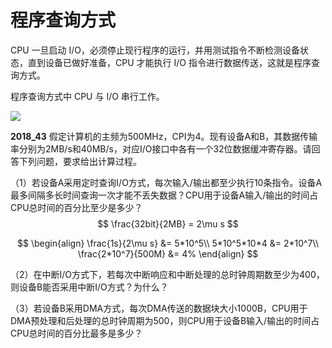# 程序查询方式

CPU 一旦启动 I/O，必须停止现行程序的运行，并用测试指令不断检测设备状态，直到设备已做好准备，CPU 才能执行 I/O 指令进行数据传送，这就是程序查询方式。

程序查询方式中 CPU 与 I/O 串行工作。

![](/1.png)

**2018_43** 假定计算机的主频为500MHz，CPI为4。现有设备A和B，其数据传输率分别为2MB/s和40MB/s，对应I/O接口中各有一个32位数据缓冲寄存器。请回答下列问题，要求给出计算过程。

（1）若设备A采用定时查询I/O方式，每次输入/输出都至少执行10条指令。设备A最多间隔多长时间查询一次才能不丢失数据？CPU用于设备A输入/输出的时间占CPU总时间的百分比至少是多少？
$$
\frac{32bit}{2MB} = 2\mu s
$$

$$
\begin{align}
\frac{1s}{2\mu s} &= 5*10^5\\
5*10^5*10*4 &= 2*10^7\\
\frac{2*10^7}{500M} &= 4%
\end{align}
$$

（2）在中断I/O方式下，若每次中断响应和中断处理的总时钟周期数至少为400，则设备B能否采用中断I/O方式？为什么？

（3）若设备B采用DMA方式，每次DMA传送的数据块大小1000B，CPU用于DMA预处理和后处理的总时钟周期为500，则CPU用于设备B输入/输出的时间占CPU总时间的百分比最多是多少？